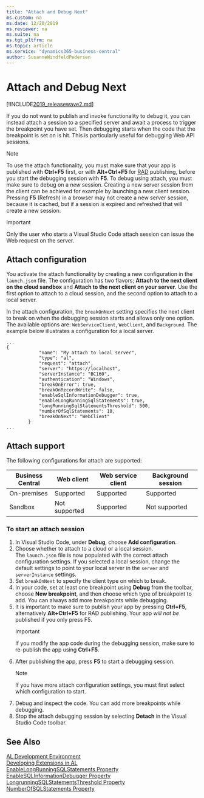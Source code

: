 ```yaml
---
title: "Attach and Debug Next"
ms.custom: na
ms.date: 12/20/2019
ms.reviewer: na
ms.suite: na
ms.tgt_pltfrm: na
ms.topic: article
ms.service: "dynamics365-business-central"
author: SusanneWindfeldPedersen
---
```


# Attach and Debug Next

[!INCLUDE[2019_releasewave2.md](../includes/2019_releasewave2.md)]

If you do not want to publish and invoke functionality to debug it, you can instead attach a session to a specified server and await a process to trigger the breakpoint you have set. Then debugging starts when the code that the breakpoint is set on is hit. This is particularly useful for debugging Web API sessions. 

> [!NOTE]  
> To use the attach functionality, you must make sure that your app is published with **Ctrl+F5** first, or with **Alt+Ctrl+F5** for [RAD](devenv-rad-publishing.md) publishing, before you start the debugging session with **F5**. To debug using attach, you must make sure to debug on a *new* session. Creating a new server session from the client can be achieved for example by launching a new client session. Pressing **F5** (Refresh) in a browser may not create a new server session, because it is cached, but if a session is expired and refreshed that will create a new session.

> [!IMPORTANT]  
> Only the user who starts a Visual Studio Code attach session can issue the Web request on the server.

## Attach configuration

You activate the attach functionality by creating a new configuration in the `launch.json` file. The configuration has two flavors; **Attach to the next client on the cloud sandbox** and **Attach to the next client on your server**. Use the first option to attach to a cloud session, and the second option to attach to a local server. 

In the attach configuration, the `breakOnNext` setting specifies the next client to break on when the debugging session starts and allows only one option. The available options are: `WebServiceClient`, `WebClient`, and `Background`. The example below illustrates a configuration for a local server.

```
...
{
            "name": "My attach to local server",
            "type": "al",
            "request": "attach",
            "server": "https://localhost",
            "serverInstance": "BC160",
            "authentication": "Windows",
            "breakOnError": true,
            "breakOnRecordWrite": false,
            "enableSqlInformationDebugger": true,
            "enableLongRunningSqlStatements": true,
            "longRunningSqlStatementsThreshold": 500,
            "numberOfSqlStatements": 10,
            "breakOnNext": "WebClient"
        }
...
```

## Attach support

The following configurations for attach are supported:

|Business Central |Web client    |Web service client |Background session|
|-----------------|--------------|-------------------|------------------|
|On-premises      | Supported    |     Supported     |   Supported      |
|Sandbox          |Not supported |     Supported     |  Not supported   |

### To start an attach session

1. In Visual Studio Code, under **Debug**, choose **Add configuration**.
2. Choose whether to attach to a cloud or a local session.  
The `launch.json` file is now populated with the correct attach configuration settings. If you selected a local session, change the default settings to point to your local server in the `server` and `serverInstance` settings.
3. Set `breakOnNext` to specify the client type on which to break.
4. In your code, set at least one breakpoint using **Debug** from the toolbar, choose **New breakpoint**, and then choose which type of breakpoint to add. 
You can always add more breakpoints while debugging. 
5. It is important to make sure to publish your app by pressing **Ctrl+F5**, alternatively **Alt+Ctrl+F5** for RAD publishing. Your app *will not be* published if you only press F5.  
    > [!IMPORTANT]  
    > If you modify the app code during the debugging session, make sure to re-publish the app using **Ctrl+F5**.
6. After publishing the app, press **F5** to start a debugging session.  
    > [!NOTE]  
    > If you have more attach configuration settings, you must first select which configuration to start.
7. Debug and inspect the code. You can add more breakpoints while debugging.
8. Stop the attach debugging session by selecting **Detach** in the Visual Studio Code toolbar.


## See Also  
[AL Development Environment](devenv-reference-overview.md)  
[Developing Extensions in AL](devenv-dev-overview.md)  
[EnableLongRunningSQLStatements Property](properties/devenv-enablelongrunningsqlstatements-property.md)  
[EnableSQLInformationDebugger Property](properties/devenv-enablesqlinformationdebugger-property.md)  
[LongrunningSQLStatementsThreshold Property](properties/devenv-longrunningsqlstatementsthreshold-property.md)  
[NumberOfSQLStatements Property](properties/devenv-numberofsqlstatements-property.md)  